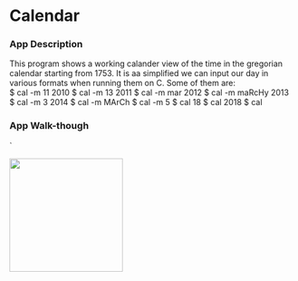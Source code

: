 # Calendar

### App Description
This program shows a working calander view of the time in the gregorian calendar starting from 1753. It is aa simplified we can input our day in various formats when running 
them on C.
Some of them are:  
$ cal -m 11 2010
$ cal -m 13 2011
$ cal -m mar 2012
$ cal -m maRcHy 2013
$ cal -m 3 2014
$ cal -m MArCh
$ cal -m 5
$ cal 18
$ cal 2018
$ cal  

### App Walk-though
`

<img src="http://g.recordit.co/Cu6HmvaVwL.gif" width=200><br>

